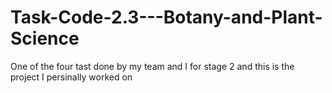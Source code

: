 # Task-Code-2.3---Botany-and-Plant-Science
One of the four tast done by my team and I for stage 2 and this is the project I persinally worked on
